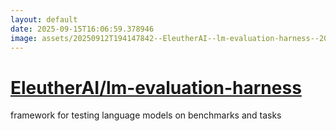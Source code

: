 ```yaml
---
layout: default
date: 2025-09-15T16:06:59.378946
image: assets/20250912T194147842--EleutherAI--lm-evaluation-harness--20250915T044109267--cropped.png
---
```


# [EleutherAI/lm-evaluation-harness](https://github.com/EleutherAI/lm-evaluation-harness)

framework for testing language models on benchmarks and tasks
